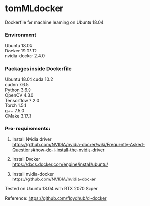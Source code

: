 # tomMLdocker
Dockerfile for machine learning on Ubuntu 18.04

### Environment
Ubuntu 18.04  
Docker 19.03.12  
nvidia-docker 2.4.0  
### Packages inside Dockerfile
Ubuntu 18.04
cuda 10.2  
cudnn 7.6.5  
Python 3.6.9  
OpenCV 4.3.0  
Tensorflow 2.2.0  
Torch 1.5.1  
g++ 7.5.0  
CMake 3.17.3

### Pre-requirements:  
1. Install Nvidia driver  
https://github.com/NVIDIA/nvidia-docker/wiki/Frequently-Asked-Questions#how-do-i-install-the-nvidia-driver

2. Install Docker  
https://docs.docker.com/engine/install/ubuntu/

3. Install nvidia-docker  
https://github.com/NVIDIA/nvidia-docker


Tested on Ubuntu 18.04 with RTX 2070 Super 

Reference: https://github.com/floydhub/dl-docker
